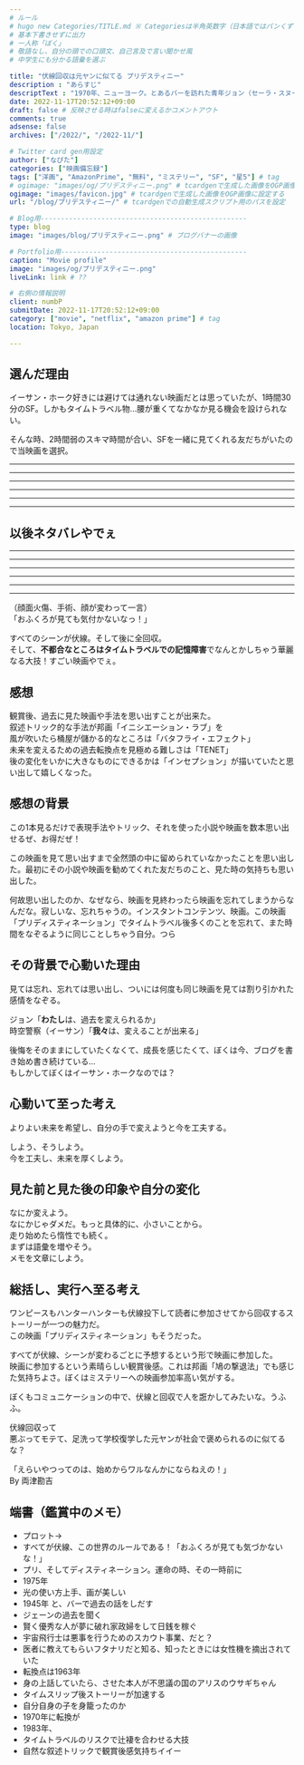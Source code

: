 ```yaml
---
# ルール
# hugo new Categories/TITLE.md ※ Categoriesは半角英数字（日本語ではパンくずリストが機能しない
# 基本下書きせずに出力
# 一人称「ぼく」
# 敬語なし、自分の頭での口頭文、自己言及で言い聞かせ風
# 中学生にも分かる語彙を選ぶ

title: "伏線回収は元ヤンに似てる プリデスティニー"
description : "あらすじ"
descriptText : "1970年、ニューヨーク。とあるバーを訪れた青年ジョン（セーラ・スヌーク）は、バーテンダー（イーサン・ホーク）に自身が歩んだ人生を語る。それは女性として生まれて孤児院で育ち、付き合っていた流れ者との子を宿すも彼に去られ、さらに赤ん坊を何者かに誘拐されたという壮絶なものだった。それを機に男性として生きることを選んだジョンに、バーテンダーは未来からやって来た時空警察のエージェントだと明かす。驚く彼を自分の後継者に選んだバーテンダーは、装備を託すとともに宿敵である爆弾魔との対決に臨んでいく。"
date: 2022-11-17T20:52:12+09:00
draft: false # 反映させる時はfalseに変えるかコメントアウト
comments: true
adsense: false
archives: ["/2022/", "/2022-11/"]

# Twitter card gen用設定
author: ["なぴた"]
categories: ["映画備忘録"]
tags: ["洋画", "AmazonPrime", "無料", "ミステリー", "SF", "星5"] # tag
# ogimage: "images/og/プリデスティニー.png" # tcardgenで生成した画像をOGP画像に設定する
ogimage: "images/favicon.jpg" # tcardgenで生成した画像をOGP画像に設定する
url: "/blog/プリデスティニー/" # tcardgenでの自動生成スクリプト用のパスを設定

# Blog用---------------------------------------------------
type: blog
image: "images/blog/プリデスティニー.png" # ブログバナーの画像

# Portfolio用----------------------------------------------
caption: "Movie profile"
image: "images/og/プリデスティニー.png"
liveLink: link # ??

# 右側の情報説明
client: numbP
submitDate: 2022-11-17T20:52:12+09:00
category: ["movie", "netflix", "amazon prime"] # tag
location: Tokyo, Japan

---
```


## 選んだ理由
イーサン・ホーク好きには避けては通れない映画だとは思っていたが、1時間30分のSF。しかもタイムトラベル物…腰が重くてなかなか見る機会を設けられない。

そんな時、2時間弱のスキマ時間が合い、SFを一緒に見てくれる友だちがいたので当映画を選択。




-------------------------
-------------------------
-------------------------
-------------------------
-------------------------
-------------------------
## 以後ネタバレやでぇ
-------------------------
-------------------------
-------------------------
-------------------------
-------------------------
-------------------------




（顔面火傷、手術、顔が変わって一言）  
「おふくろが見ても気付かないなっ！」

すべてのシーンが伏線。そして後に全回収。  
そして、**不都合なところはタイムトラベルでの記憶障害**でなんとかしちゃう華麗なる大技！すごい映画やでぇ。


## 感想
観賞後、過去に見た映画や手法を思い出すことが出来た。  
叙述トリック的な手法が邦画「イニシエーション・ラブ」を  
風が吹いたら桶屋が儲かる的なところは「バタフライ・エフェクト」  
未来を変えるための過去転換点を見極める難しさは「TENET」  
後の変化をいかに大きなものにできるかは「インセプション」が描いていたと思い出して嬉しくなった。


## 感想の背景
この1本見るだけで表現手法やトリック、それを使った小説や映画を数本思い出せるぜ、お得だぜ！

この映画を見て思い出すまで全然頭の中に留められていなかったことを思い出した。最初にその小説や映画を勧めてくれた友だちのこと、見た時の気持ちも思い出した。

何故思い出したのか、なぜなら、映画を見終わったら映画を忘れてしまうからなんだな。寂しいな、忘れちゃうの。インスタントコンテンツ、映画。この映画「プリディスティネーション」でタイムトラベル後多くのことを忘れて、また時間をなぞるように同じことしちゃう自分。つら


## その背景で心動いた理由
見ては忘れ、忘れては思い出し、ついには何度も同じ映画を見ては割り引かれた感情をなぞる。

ジョン「**わたし**は、過去を変えられるか」  
時空警察（イーサン）「**我々**は、変えることが出来る」  

後悔をそのままにしていたくなくて、成長を感じたくて、ぼくは今、ブログを書き始め書き続けている…  
もしかしてぼくはイーサン・ホークなのでは？

## 心動いて至った考え
よりよい未来を希望し、自分の手で変えようと今を工夫する。

しよう、そうしよう。  
今を工夫し、未来を厚くしよう。




## 見た前と見た後の印象や自分の変化
なにか変えよう。  
なにかじゃダメだ。もっと具体的に、小さいことから。  
走り始めたら惰性でも続く。  
まずは語彙を増やそう。  
メモを文章にしよう。  



## 総括し、実行へ至る考え
ワンピースもハンターハンターも伏線投下して読者に参加させてから回収するストーリーが一つの魅力だ。  
この映画「プリディスティネーション」もそうだった。

すべてが伏線、シーンが変わるごとに予想するという形で映画に参加した。  
映画に参加するという素晴らしい観賞後感。これは邦画「鳩の撃退法」でも感じた気持ちよさ。ぼくはミステリーへの映画参加率高い気がする。

ぼくもコミュニケーションの中で、伏線と回収で人を誑かしてみたいな。うふふ。


伏線回収って  
悪ぶってモテて、足洗って学校復学した元ヤンが社会で褒められるのに似てるな？

「えらいやつってのは、始めからワルなんかにならねえの！」  
By 両津勘吉



## 端書（鑑賞中のメモ）
- プロット→
- すべてが伏線、この世界のルールである！「おふくろが見ても気づかないな！」
- プリ、そしてディスティネーション。運命の時、その一時前に
- 1975年
- 光の使い方上手、画が美しい
- 1945年 と、バーで過去の話をしだす
- ジェーンの過去を聞く
- 賢く優秀な人が夢に破れ家政婦をして日銭を稼ぐ
- 宇宙飛行士は悪事を行うためのスカウト事業、だと？
- 医者に教えてもらいフタナリだと知る、知ったときには女性機を摘出されていた
- 転換点は1963年
- 身の上話していたら、させた本人が不思議の国のアリスのウサギちゃん
- タイムスリップ後ストーリーが加速する
- 自分自身の子を身籠ったのか
- 1970年に転換が
- 1983年、
- タイムトラベルのリスクで辻褄を合わせる大技
- 自然な叙述トリックで観賞後感気持ちイイー